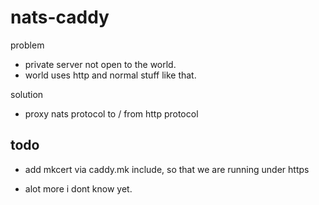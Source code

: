 # nats-caddy

problem

- private server not open to the world.
- world uses http and normal stuff like that.

solution

- proxy nats protocol to / from http protocol

## todo

- add mkcert via caddy.mk include, so that we are running under https

- alot more i dont know yet.